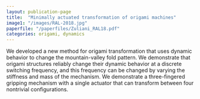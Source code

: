 ```yaml
---
layout: publication-page
title:  "Minimally actuated transformation of origami machines"
image1: "/images/RAL-2018.jpg"
paperfile: "/paperfiles/Zuliani_RAL18.pdf"
categories: origami, dynamics
---
```


We developed a new method for origami transformation that uses dynamic behavior to change the mountain-valley fold pattern. We demonstrate that origami structures reliably change their dynamic behavior at a discrete switching frequency, and this frequency can be changed by varying the stiffness and mass of the mechanism. We demonstrate a three-fingered gripping mechanism with a single actuator that can transform between four nontrivial configurations.